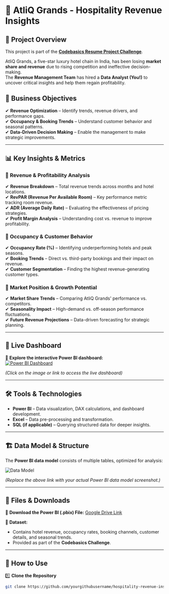 # 🏨 AtliQ Grands - Hospitality Revenue Insights  

## 📌 Project Overview  
This project is part of the **[Codebasics Resume Project Challenge](https://codebasics.io/challenge/codebasics-resume-project-challenge/4)**.  

AtliQ Grands, a five-star luxury hotel chain in India, has been losing **market share and revenue** due to rising competition and ineffective decision-making.  
The **Revenue Management Team** has hired a **Data Analyst (You!)** to uncover critical insights and help them regain profitability.  

## 🎯 Business Objectives  
✔ **Revenue Optimization** – Identify trends, revenue drivers, and performance gaps.  
✔ **Occupancy & Booking Trends** – Understand customer behavior and seasonal patterns.  
✔ **Data-Driven Decision Making** – Enable the management to make strategic improvements.  

---

## 📊 Key Insights & Metrics  

### 🔹 **Revenue & Profitability Analysis**  
✔ **Revenue Breakdown** – Total revenue trends across months and hotel locations.  
✔ **RevPAR (Revenue Per Available Room)** – Key performance metric tracking room revenue.  
✔ **ADR (Average Daily Rate)** – Evaluating the effectiveness of pricing strategies.  
✔ **Profit Margin Analysis** – Understanding cost vs. revenue to improve profitability.  

### 🔹 **Occupancy & Customer Behavior**  
✔ **Occupancy Rate (%)** – Identifying underperforming hotels and peak seasons.  
✔ **Booking Trends** – Direct vs. third-party bookings and their impact on revenue.  
✔ **Customer Segmentation** – Finding the highest revenue-generating customer types.  

### 🔹 **Market Position & Growth Potential**  
✔ **Market Share Trends** – Comparing AtliQ Grands' performance vs. competitors.  
✔ **Seasonality Impact** – High-demand vs. off-season performance fluctuations.  
✔ **Future Revenue Projections** – Data-driven forecasting for strategic planning.  

---

## 🔗 **Live Dashboard**  
🚀 **Explore the interactive Power BI dashboard:**  
[![Power BI Dashboard](your-thumbnail-image-link)](https://app.powerbi.com/view?r=eyJrIjoiOTZkZDU5YTMtNWJiNS00N2U2LWI4NWMtY2QwOTAxMjBhZDNiIiwidCI6ImM2ZTU0OWIzLTVmNDUtNDAzMi1hYWU5LWQ0MjQ0ZGM1YjJjNCJ9)  

*(Click on the image or link to access the live dashboard)*  

---

## 🛠️ Tools & Technologies  
- **Power BI** – Data visualization, DAX calculations, and dashboard development.  
- **Excel** – Data pre-processing and transformation.  
- **SQL (if applicable)** – Querying structured data for deeper insights.  

---

## 🏗️ Data Model & Structure  
The **Power BI data model** consists of multiple tables, optimized for analysis:  

![Data Model](your-data-model-image-link)  

*(Replace the above link with your actual Power BI data model screenshot.)*  

---

## 📂 Files & Downloads  

📌 **Download the Power BI (.pbix) File:** [Google Drive Link](your-pbix-file-link)  

📌 **Dataset:**  
- Contains hotel revenue, occupancy rates, booking channels, customer details, and seasonal trends.  
- Provided as part of the **Codebasics Challenge**.  

---

## 🚀 How to Use  

1️⃣ **Clone the Repository**  
```bash
git clone https://github.com/yourgithubusername/hospitality-revenue-insights.git
